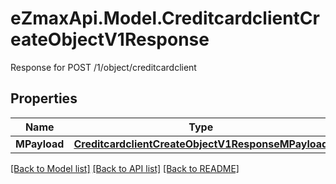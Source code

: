 # eZmaxApi.Model.CreditcardclientCreateObjectV1Response
Response for POST /1/object/creditcardclient

## Properties

Name | Type | Description | Notes
------------ | ------------- | ------------- | -------------
**MPayload** | [**CreditcardclientCreateObjectV1ResponseMPayload**](CreditcardclientCreateObjectV1ResponseMPayload.md) |  | 

[[Back to Model list]](../README.md#documentation-for-models) [[Back to API list]](../README.md#documentation-for-api-endpoints) [[Back to README]](../README.md)

